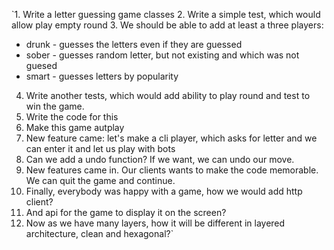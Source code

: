 `1. Write a letter guessing game classes
2. Write a simple test, which would allow play empty round
3. We should be able to add at least a three players: 
- drunk - guesses the letters even if they are guessed
- sober - guesses random letter, but not existing and which was not guesed
- smart - guesses letters by popularity
4. Write another tests, which would add ability to play round and test to win the game.
5. Write the code for this
6. Make this game autplay
7. New feature came: let's make a cli player, which asks for letter and we can enter it and let us play with bots
8. Can we add a undo function? If we want, we can undo our move.
9. New features came in. Our clients wants to make the code memorable. We can quit the game and continue.
10. Finally, everybody was happy with a game, how we would add http client? 
11. And api for the game to display it on the screen?
12. Now as we have many layers, how it will be different in layered architecture, clean and hexagonal?`